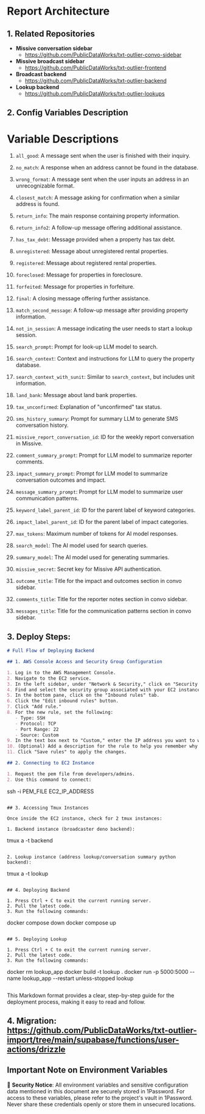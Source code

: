 # Report Architecture

## 1. Related Repositories

- **Missive conversation sidebar**
  - https://github.com/PublicDataWorks/txt-outlier-convo-sidebar
- **Missive broadcast sidebar**
  - https://github.com/PublicDataWorks/txt-outlier-frontend
- **Broadcast backend**
  - https://github.com/PublicDataWorks/txt-outlier-backend
- **Lookup backend**
  - https://github.com/PublicDataWorks/txt-outlier-lookups

## 2. Config Variables Description

# Variable Descriptions

1. `all_good`: A message sent when the user is finished with their inquiry.

2. `no_match`: A response when an address cannot be found in the database.

3. `wrong_format`: A message sent when the user inputs an address in an unrecognizable format.

4. `closest_match`: A message asking for confirmation when a similar address is found.

5. `return_info`: The main response containing property information.

6. `return_info2`: A follow-up message offering additional assistance.

7. `has_tax_debt`: Message provided when a property has tax debt.

8. `unregistered`: Message about unregistered rental properties.

9. `registered`: Message about registered rental properties.

10. `foreclosed`: Message for properties in foreclosure.

11. `forfeited`: Message for properties in forfeiture.

12. `final`: A closing message offering further assistance.

13. `match_second_message`: A follow-up message after providing property information.

14. `not_in_session`: A message indicating the user needs to start a lookup session.

15. `search_prompt`: Prompt for look-up LLM model to search.

16. `search_context`: Context and instructions for LLM to query the property database.

17. `search_context_with_sunit`: Similar to `search_context`, but includes unit information.

18. `land_bank`: Message about land bank properties.

19. `tax_unconfirmed`: Explanation of "unconfirmed" tax status.

20. `sms_history_summary`: Prompt for summary LLM to generate SMS conversation history.

21. `missive_report_conversation_id`: ID for the weekly report conversation in Missive.

22. `comment_summary_prompt`: Prompt for LLM model to summarize reporter comments.

23. `impact_summary_prompt`: Prompt for LLM model to summarize conversation outcomes and impact.

24. `message_summary_prompt`: Prompt for LLM model to summarize user communication patterns.

25. `keyword_label_parent_id`: ID for the parent label of keyword categories.

26. `impact_label_parent_id`: ID for the parent label of impact categories.

27. `max_tokens`: Maximum number of tokens for AI model responses.

28. `search_model`: The AI model used for search queries.

29. `summary_model`: The AI model used for generating summaries.

30. `missive_secret`: Secret key for Missive API authentication.

31. `outcome_title`: Title for the impact and outcomes section in convo sidebar.

32. `comments_title`: Title for the reporter notes section in convo sidebar.

33. `messages_title`: Title for the communication patterns section in convo sidebar.

## 3. Deploy Steps: 
```markdown
# Full Flow of Deploying Backend

## 1. AWS Console Access and Security Group Configuration

1. Log in to the AWS Management Console.
2. Navigate to the EC2 service.
3. In the left sidebar, under "Network & Security," click on "Security Groups."
4. Find and select the security group associated with your EC2 instance:
5. In the bottom pane, click on the "Inbound rules" tab.
6. Click the "Edit inbound rules" button.
7. Click "Add rule."
8. For the new rule, set the following:
   - Type: SSH
   - Protocol: TCP
   - Port Range: 22
   - Source: Custom
9. In the text box next to "Custom," enter the IP address you want to whitelist. Add "/32" at the end to specify a single IP (e.g., "203.0.113.0/32").
10. (Optional) Add a description for the rule to help you remember why it was added.
11. Click "Save rules" to apply the changes.

## 2. Connecting to EC2 Instance

1. Request the pem file from developers/admins.
2. Use this command to connect:
   ```
   ssh -i PEM_FILE EC2_IP_ADDRESS
   ```

## 3. Accessing Tmux Instances

Once inside the EC2 instance, check for 2 tmux instances:

1. Backend instance (broadcaster deno backend):
   ```
   tmux a -t backend
   ```

2. Lookup instance (address lookup/conversation summary python backend):
   ```
   tmux a -t lookup
   ```

## 4. Deploying Backend

1. Press Ctrl + C to exit the current running server.
2. Pull the latest code.
3. Run the following commands:
   ```
   docker compose down
   docker compose up
   ```

## 5. Deploying Lookup

1. Press Ctrl + C to exit the current running server.
2. Pull the latest code.
3. Run the following commands:
   ```
   docker rm lookup_app
   docker build -t lookup .
   docker run -p 5000:5000 --name lookup_app --restart unless-stopped lookup
   ```
```

This Markdown format provides a clear, step-by-step guide for the deployment process, making it easy to read and follow.

## 4. Migration: https://github.com/PublicDataWorks/txt-outlier-import/tree/main/supabase/functions/user-actions/drizzle

## Important Note on Environment Variables
🔐 **Security Notice**: 
All environment variables and sensitive configuration data mentioned in this document are securely stored in 1Password. For access to these variables, please refer to the project's vault in 1Password. Never share these credentials openly or store them in unsecured locations.
